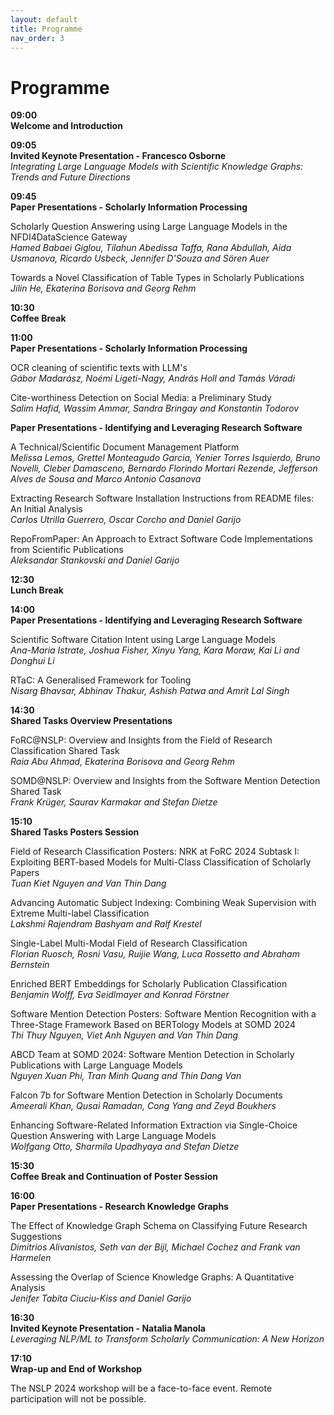 ```yaml
---
layout: default
title: Programme
nav_order: 3
---
```


# Programme

**09:00 \
Welcome and Introduction**

**09:05	\
Invited Keynote Presentation - Francesco Osborne** \
_Integrating Large Language Models with Scientific Knowledge Graphs: Trends and Future Directions_

**09:45 \
Paper Presentations - Scholarly Information Processing**  

Scholarly Question Answering using Large Language Models in the NFDI4DataScience Gateway \
_Hamed Babaei Giglou, Tilahun Abedissa Taffa, Rana Abdullah, Aida Usmanova, Ricardo Usbeck, Jennifer D'Souza and Sören Auer_

Towards a Novel Classification of Table Types in Scholarly Publications \
_Jilin He, Ekaterina Borisova and Georg Rehm_

**10:30	\
Coffee Break**

**11:00 \
Paper Presentations - Scholarly Information Processing**  

OCR cleaning of scientific texts with LLM's \
_Gábor Madarász, Noémi Ligeti-Nagy, András Holl and Tamás Váradi_

Cite-worthiness Detection on Social Media: a Preliminary Study \
_Salim Hafid, Wassim Ammar, Sandra Bringay and Konstantin Todorov_

**Paper Presentations - Identifying and Leveraging Research Software**  

A Technical/Scientific Document Management Platform \
_Melissa Lemos, Grettel Monteagudo Garcia, Yenier Torres Isquierdo, Bruno Novelli, Cleber Damasceno, Bernardo Florindo Mortari Rezende, Jefferson Alves de Sousa and Marco Antonio Casanova_

Extracting Research Software Installation Instructions from README files: An Initial Analysis \
_Carlos Utrilla Guerrero, Oscar Corcho and Daniel Garijo_

RepoFromPaper: An Approach to Extract Software Code Implementations from Scientific Publications \
_Aleksandar Stankovski and Daniel Garijo_

**12:30	\
Lunch Break**

**14:00 \
Paper Presentations - Identifying and Leveraging Research Software**  

Scientific Software Citation Intent using Large Language Models \
_Ana-Maria Istrate, Joshua Fisher, Xinyu Yang, Kara Moraw, Kai Li and Donghui Li_

RTaC: A Generalised Framework for Tooling \
_Nisarg Bhavsar, Abhinav Thakur, Ashish Patwa and Amrit Lal Singh_

**14:30 \
Shared Tasks Overview Presentations**  

FoRC@NSLP: Overview and Insights from the Field of Research Classification Shared Task \
_Raia Abu Ahmad, Ekaterina Borisova and Georg Rehm_   

SOMD@NSLP: Overview and Insights from the Software Mention Detection Shared Task \
_Frank Krüger, Saurav Karmakar and Stefan Dietze_

**15:10 \
Shared Tasks Posters Session**  

Field of Research Classification Posters: 
NRK at FoRC 2024 Subtask I: Exploiting BERT-based Models for Multi-Class Classification of Scholarly Papers \
_Tuan Kiet Nguyen and Van Thin Dang_

Advancing Automatic Subject Indexing: Combining Weak Supervision with Extreme Multi-label Classification \
_Lakshmi Rajendram Bashyam and Ralf Krestel_

Single-Label Multi-Modal Field of Research Classification \
_Florian Ruosch, Rosni Vasu, Ruijie Wang, Luca Rossetto and Abraham Bernstein_

Enriched BERT Embeddings for Scholarly Publication Classification \
_Benjamin Wolff, Eva Seidlmayer and Konrad Förstner_

Software Mention Detection Posters: 
Software Mention Recognition with a Three-Stage Framework Based on BERTology Models at SOMD 2024  
_Thi Thuy Nguyen, Viet Anh Nguyen and Van Thin Dang_

ABCD Team at SOMD 2024: Software Mention Detection in Scholarly Publications with Large Language Models \
_Nguyen Xuan Phi, Tran Minh Quang and Thin Dang Van_

Falcon 7b for Software Mention Detection in Scholarly Documents \
_Ameerali Khan, Qusai Ramadan, Cong Yang and Zeyd Boukhers_

Enhancing Software-Related Information Extraction via Single-Choice Question Answering with Large Language Models \
_Wolfgang Otto, Sharmila Upadhyaya and Stefan Dietze_


**15:30 \
Coffee Break and Continuation of Poster Session**

**16:00 \
Paper Presentations - Research Knowledge Graphs** 

The Effect of Knowledge Graph Schema on Classifying Future Research Suggestions \
_Dimitrios Alivanistos, Seth van der Bijl, Michael Cochez and Frank van Harmelen_

Assessing the Overlap of Science Knowledge Graphs: A Quantitative Analysis \
_Jenifer Tabita Ciuciu-Kiss and Daniel Garijo_

**16:30	\
Invited Keynote Presentation - Natalia Manola** \
_Leveraging NLP/ML to Transform Scholarly Communication: A New Horizon_

**17:10 \
Wrap-up and End of Workshop**


The NSLP 2024 workshop will be a face-to-face event. Remote participation will not be possible.

